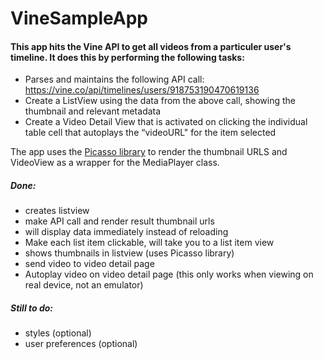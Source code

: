 VineSampleApp
=============

#### This app hits the Vine API to get all videos from a particuler user's timeline. It does this by performing the following tasks:
- Parses and maintains the following API call: https://vine.co/api/timelines/users/918753190470619136
- Create a ListView using the data from the above call, showing the thumbnail and relevant metadata
- Create a Video Detail View that is activated on clicking the individual table cell that autoplays the “videoURL" for the item selected

The app uses the [Picasso library](http://square.github.io/picasso/) to render the thumbnail URLS and VideoView as a wrapper for the MediaPlayer class.

##### Done:
- creates listview
- make API call and render result thumbnail urls
- will display data immediately instead of reloading
- Make each list item clickable, will take you to a list item view
- shows thumbnails in listview (uses Picasso library)
- send video to video detail page
- Autoplay video on video detail page (this only works when viewing on real device, not an emulator)

##### Still to do:
- styles (optional)
- user preferences (optional)
